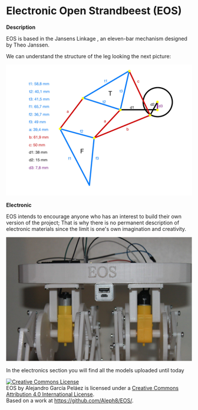 # Electronic Open Strandbeest (EOS)

**Description**

EOS is based in the Jansens Linkage , an eleven-bar mechanism designed by Theo Janssen.

We can understand the structure of the leg looking the next picture:

![](https://github.com/Aleph8/EOS/blob/main/project_pictures/measures.jpg)

**Electronic**

EOS intends to encourage anyone who has an interest to build their own version of the project; That is why there is no permanent description of electronic materials since the limit is one's own imagination and creativity.

![](https://github.com/Aleph8/EOS/blob/main/project_pictures/eos_v1_1.jpg)

In the electronics section you will find all the models uploaded until today



<a rel="license" href="http://creativecommons.org/licenses/by/4.0/"><img alt="Creative Commons License" style="border-width:0" src="https://i.creativecommons.org/l/by/4.0/88x31.png" /></a><br /><span xmlns:dct="http://purl.org/dc/terms/" property="dct:title">EOS</span> by <span xmlns:cc="http://creativecommons.org/ns#" property="cc:attributionName">Alejandro García Peláez</span> is licensed under a <a rel="license" href="http://creativecommons.org/licenses/by/4.0/">Creative Commons Attribution 4.0 International License</a>.<br />Based on a work at <a xmlns:dct="http://purl.org/dc/terms/" href="https://github.com/Aleph8/EOS/" rel="dct:source">https://github.com/Aleph8/EOS/</a>.
